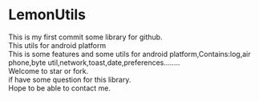# LemonUtils
This is my first commit some library for github.<br/>
This utils for android platform<br/>
This is some features and some utils for android platform,Contains:log,air phone,byte util,network,toast,date,preferences........<br/>
Welcome to star or fork.<br/>
if have some question for this library.<br/>
Hope to be able to contact me.<br/>

